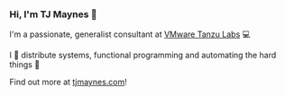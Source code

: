 ### Hi, I'm TJ Maynes 👋

I'm a passionate, generalist consultant at [VMware Tanzu Labs](https://tanzu.vmware.com/labs) 💻

I 💖 distribute systems, functional programming and automating the hard things 🚀

Find out more at [tjmaynes.com](https://tjmaynes.com)!
